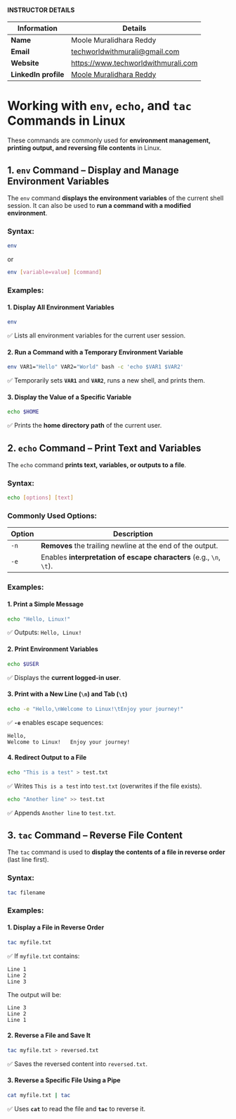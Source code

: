 #### INSTRUCTOR DETAILS

|  Information             | Details                                                                      |
|----------------------    |------------------------------------------------------------------------------|
| **Name**                 | Moole Muralidhara Reddy                                                      |
| **Email**                | techworldwithmurali@gmail.com                                                |
| **Website**              | https://www.techworldwithmurali.com               |
| **LinkedIn profile**     | [Moole Muralidhara Reddy](https://www.linkedin.com/in/moole-muralidhara-reddy) |

# **Working with `env`, `echo`, and `tac` Commands in Linux**  

These commands are commonly used for **environment management, printing output, and reversing file contents** in Linux.  

## **1. `env` Command – Display and Manage Environment Variables**  

The `env` command **displays the environment variables** of the current shell session. It can also be used to **run a command with a modified environment**.  

### **Syntax:**  
```sh
env
```
or  
```sh
env [variable=value] [command]
```

### **Examples:**  

#### **1. Display All Environment Variables**
```sh
env
```
✅ Lists all environment variables for the current user session.  

#### **2. Run a Command with a Temporary Environment Variable**
```sh
env VAR1="Hello" VAR2="World" bash -c 'echo $VAR1 $VAR2'
```
✅ Temporarily sets **`VAR1`** and **`VAR2`**, runs a new shell, and prints them.  

#### **3. Display the Value of a Specific Variable**
```sh
echo $HOME
```
✅ Prints the **home directory path** of the current user.  

## **2. `echo` Command – Print Text and Variables**  

The `echo` command **prints text, variables, or outputs to a file**.  

### **Syntax:**  
```sh
echo [options] [text]
```

### **Commonly Used Options:**  

| Option | Description |
|--------|-------------|
| `-n` | **Removes** the trailing newline at the end of the output. |
| `-e` | Enables **interpretation of escape characters** (e.g., `\n`, `\t`). |

### **Examples:**  

#### **1. Print a Simple Message**
```sh
echo "Hello, Linux!"
```
✅ Outputs: `Hello, Linux!`  

#### **2. Print Environment Variables**
```sh
echo $USER
```
✅ Displays the **current logged-in user**.  

#### **3. Print with a New Line (`\n`) and Tab (`\t`)**
```sh
echo -e "Hello,\nWelcome to Linux!\tEnjoy your journey!"
```
✅ **`-e`** enables escape sequences:  
```
Hello,
Welcome to Linux!	Enjoy your journey!
```

#### **4. Redirect Output to a File**
```sh
echo "This is a test" > test.txt
```
✅ Writes `This is a test` into `test.txt` (overwrites if the file exists).  

```sh
echo "Another line" >> test.txt
```
✅ Appends `Another line` to `test.txt`.  

## **3. `tac` Command – Reverse File Content**  

The `tac` command is used to **display the contents of a file in reverse order** (last line first).  

### **Syntax:**  
```sh
tac filename
```

### **Examples:**  

#### **1. Display a File in Reverse Order**
```sh
tac myfile.txt
```
✅ If `myfile.txt` contains:
```
Line 1
Line 2
Line 3
```
The output will be:
```
Line 3
Line 2
Line 1
```

#### **2. Reverse a File and Save It**
```sh
tac myfile.txt > reversed.txt
```
✅ Saves the reversed content into `reversed.txt`.  

#### **3. Reverse a Specific File Using a Pipe**
```sh
cat myfile.txt | tac
```
✅ Uses **`cat`** to read the file and **`tac`** to reverse it.  
